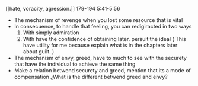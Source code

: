 [[hate, voracity, agression.]]
179-194
5:41-5:56

- The mechanism of revenge when you lost some resource that is vital
- In consecuence, to handle that feeling, you can redigiracted in two ways
	1) With simply admiration
	2) With have the confidence of obtaining later. persuit the ideal
(
	This have utility for me because explain what is in the chapters later about guilt.
)
- The mechanism of envy, greed, have to much to see with the securety that have the individual to achieve the same thing
- Make a relation betwend securety and greed, mention that its a mode of compensation
¿What is the different betwend greed and envy?